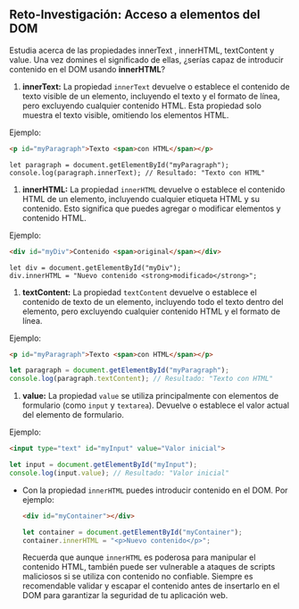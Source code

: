## Reto-Investigación: Acceso a elementos del  DOM

Estudia acerca de las propiedades innerText , innerHTML, textContent y value. Una vez domines el significado de ellas, ¿serías capaz de introducir contenido en el DOM usando **innerHTML**?

1. **innerText:**
La propiedad `innerText` devuelve o establece el contenido de texto visible de un elemento, incluyendo el texto y el formato de línea, pero excluyendo cualquier contenido HTML. Esta propiedad solo muestra el texto visible, omitiendo los elementos HTML.

Ejemplo:

```html
<p id="myParagraph">Texto <span>con HTML</span></p>

```

```
let paragraph = document.getElementById("myParagraph");
console.log(paragraph.innerText); // Resultado: "Texto con HTML"

```

1. **innerHTML:**
La propiedad `innerHTML` devuelve o establece el contenido HTML de un elemento, incluyendo cualquier etiqueta HTML y su contenido. Esto significa que puedes agregar o modificar elementos y contenido HTML.

Ejemplo:

```html
<div id="myDiv">Contenido <span>original</span></div>

```

```
let div = document.getElementById("myDiv");
div.innerHTML = "Nuevo contenido <strong>modificado</strong>";

```

1. **textContent:**
La propiedad `textContent` devuelve o establece el contenido de texto de un elemento, incluyendo todo el texto dentro del elemento, pero excluyendo cualquier contenido HTML y el formato de línea.

Ejemplo:

```html
<p id="myParagraph">Texto <span>con HTML</span></p>

```

```jsx
let paragraph = document.getElementById("myParagraph");
console.log(paragraph.textContent); // Resultado: "Texto con HTML"

```

1. **value:**
La propiedad `value` se utiliza principalmente con elementos de formulario (como `input` y `textarea`). Devuelve o establece el valor actual del elemento de formulario.

Ejemplo:

```html
<input type="text" id="myInput" value="Valor inicial">

```

```jsx
let input = document.getElementById("myInput");
console.log(input.value); // Resultado: "Valor inicial"

```

- Con la propiedad `innerHTML` puedes introducir contenido en el DOM. Por ejemplo:
    
    ```html
    <div id="myContainer"></div>
    
    ```
    
    ```jsx
    let container = document.getElementById("myContainer");
    container.innerHTML = "<p>Nuevo contenido</p>";
    
    ```
    
    Recuerda que aunque `innerHTML` es poderosa para manipular el contenido HTML, también puede ser vulnerable a ataques de scripts maliciosos si se utiliza con contenido no confiable. Siempre es recomendable validar y escapar el contenido antes de insertarlo en el DOM para garantizar la seguridad de tu aplicación web.